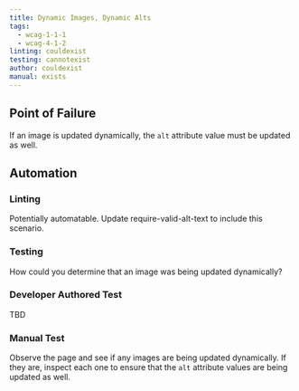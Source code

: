 ```yaml
---
title: Dynamic Images, Dynamic Alts
tags: 
  - wcag-1-1-1
  - wcag-4-1-2
linting: couldexist
testing: cannotexist
author: couldexist
manual: exists
---
```


## Point of Failure
If an image is updated dynamically, the `alt` attribute value must be updated as well.

## Automation

### Linting
Potentially automatable. Update require-valid-alt-text to include this scenario.

### Testing
How could you determine that an image was being updated dynamically? 

### Developer Authored Test
TBD

### Manual Test
Observe the page and see if any images are being updated dynamically. If they are, inspect each one to ensure that the `alt` attribute values are being updated as well.